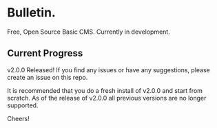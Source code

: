 # Bulletin.
Free, Open Source Basic CMS. Currently in development.

## Current Progress
v2.0.0 Released!
If you find any issues or have any suggestions, please create an issue on this repo.

It is recommended that you do a fresh install of v2.0.0 and start from scratch. As of the release of v2.0.0 all previous versions are no longer supported.

Cheers!
